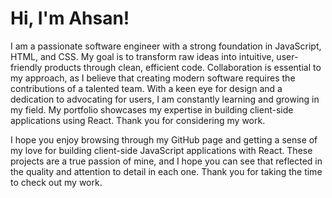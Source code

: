 # Hi, I'm Ahsan! 

I am a passionate software engineer with a strong foundation in JavaScript, HTML, and CSS. My goal is to transform raw ideas into intuitive, user-friendly products through clean, efficient code. Collaboration is essential to my approach, as I believe that creating modern software requires the contributions of a talented team. With a keen eye for design and a dedication to advocating for users, I am constantly learning and growing in my field. My portfolio showcases my expertise in building client-side applications using React. Thank you for considering my work.

I hope you enjoy browsing through my GitHub page and getting a sense of my love for building client-side JavaScript applications with React. These projects are a true passion of mine, and I hope you can see that reflected in the quality and attention to detail in each one. Thank you for taking the time to check out my work.
<!--
**ahsanatzapier/ahsanatzapier** is a ✨ _special_ ✨ repository because its `README.md` (this file) appears on your GitHub profile.

Here are some ideas to get you started:

- 🔭 I’m currently working on ...
- 🌱 I’m currently learning ...
- 👯 I’m looking to collaborate on ...
- 🤔 I’m looking for help with ...
- 💬 Ask me about ...
- 📫 How to reach me: ...
- 😄 Pronouns: ...
- ⚡ Fun fact: ...
-->
